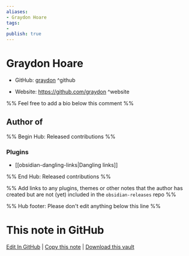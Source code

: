 ```yaml
---
aliases:
- Graydon Hoare
tags:
- 
publish: true
---
```


# Graydon Hoare

- GitHub: [graydon](https://github.com/graydon/) ^github
<!-- - Discord: `@` ^discord-->
- Website: <https://github.com/graydon> ^website
<!-- - [[Publish sites|Publish site]]: ^publish-->

%% Feel free to add a bio below this comment %%


## Author of

%% Begin Hub: Released contributions %%
### Plugins
- [[obsidian-dangling-links|Dangling links]]

%% End Hub: Released contributions %%

%% Add links to any plugins, themes or other notes that the author has created but are not (yet) included in the `obsidian-releases` repo %%

<!--
### Unlisted plugins
-->

<!--
### Others
-->

<!--
## Sponsor this author

- [[GitHub sponsors]]: [Sponsor @graydon on GitHub Sponsors](https://github.com/sponsors/graydon) ^github-sponsor
- [[Buy me a coffee]]: ^buy-me-a-coffee
- [[PayPal]]: ^paypal
- [[Patreon]]: ^patreon

-->

<!--
## Follow this author

- [[YouTube Channels|On YouTube]]: ^youtube
- Twitter: ^twitter
- ...
-->

%% Hub footer: Please don't edit anything below this line %%

# This note in GitHub

<span class="git-footer">[Edit In GitHub](https://github.dev/obsidian-community/obsidian-hub/blob/main/01%20-%20Community/People/graydon.md "git-hub-edit-note") | [Copy this note](https://raw.githubusercontent.com/obsidian-community/obsidian-hub/main/01%20-%20Community/People/graydon.md "git-hub-copy-note") | [Download this vault](https://github.com/obsidian-community/obsidian-hub/archive/refs/heads/main.zip "git-hub-download-vault") </span>
